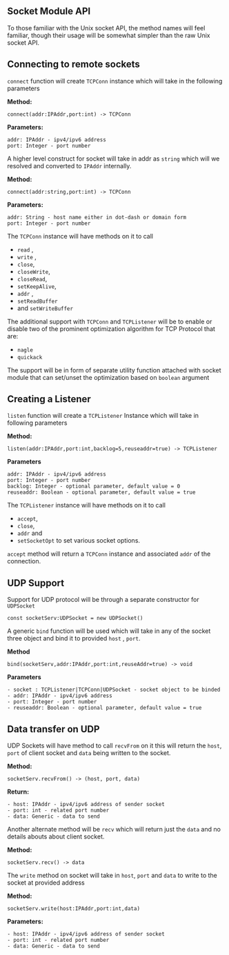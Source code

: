 ## Socket Module API

To those familiar with the Unix socket API, the method names will feel familiar, though their usage will be somewhat simpler than the raw Unix socket API.

## Connecting to remote sockets

`connect` function will create `TCPConn` instance which will take in the following parameters

**Method:**
```chapel
connect(addr:IPAddr,port:int) -> TCPConn
```

**Parameters:**

```
addr: IPAddr - ipv4/ipv6 address
port: Integer - port number
```

A higher level construct for socket will take in addr as `string` which will we resolved and converted to `IPAddr` internally.

**Method:**
```chapel
connect(addr:string,port:int) -> TCPConn
```

**Parameters:**
```
addr: String - host name either in dot-dash or domain form
port: Integer - port number
```

The `TCPConn` instance will have methods on it to call
- `read` ,
- `write` ,
- `close`,
- `closeWrite`,
- `closeRead`,
- `setKeepAlive`,
- `addr` ,
- `setReadBuffer`
- and `setWriteBuffer`

The additional support with `TCPConn` and `TCPListener` will be to enable or disable two of the prominent optimization algorithm for TCP Protocol that are:

- `nagle`
- `quickack`

The support will be in form of separate utility function attached with socket module that can set/unset the optimization based on `boolean` argument

## Creating a Listener

`listen` function will create a `TCPListener` Instance which will take in following parameters

**Method:**
```chapel
listen(addr:IPAddr,port:int,backlog=5,reuseaddr=true) -> TCPListener
```

**Parameters**
```
addr: IPAddr - ipv4/ipv6 address
port: Integer - port number
backlog: Integer - optional parameter, default value = 0
reuseaddr: Boolean - optional parameter, default value = true
```

The `TCPListener` instance will have methods on it to call
- `accept`,
- `close`,
- `addr` and
- `setSocketOpt` to set various socket options.

`accept` method will return a `TCPConn` instance and associated `addr` of the connection.

## UDP Support

Support for UDP protocol will be through a separate constructor for `UDPSocket`
```chapel
const socketServ:UDPSocket = new UDPSocket()
```
A generic `bind` function will be used which will take in any of the socket three object and bind it to provided `host` , `port`.

**Method**

```
bind(socketServ,addr:IPAddr,port:int,reuseAddr=true) -> void
```

**Parameters**

```
- socket : TCPListener|TCPConn|UDPSocket - socket object to be binded
- addr: IPAddr - ipv4/ipv6 address
- port: Integer - port number
- reuseaddr: Boolean - optional parameter, default value = true
```

## Data transfer on UDP

UDP Sockets will have method to call `recvFrom` on it this will return the `host`, `port` of client socket and `data` being written to the socket.

**Method:**
```chapel
socketServ.recvFrom() -> (host, port, data)
```

**Return:**
```
- host: IPAddr - ipv4/ipv6 address of sender socket
- port: int - related port number
- data: Generic - data to send
```


Another alternate method will be `recv` which will return just the `data` and no details abouts about client socket.

__Method:__
```chapel
socketServ.recv() -> data
```

The `write` method on socket will take in `host`, `port` and `data` to write to the socket at provided address

__Method:__
```chapel
socketServ.write(host:IPAddr,port:int,data)
```

**Parameters:**
```
- host: IPAddr - ipv4/ipv6 address of sender socket
- port: int - related port number
- data: Generic - data to send
```
